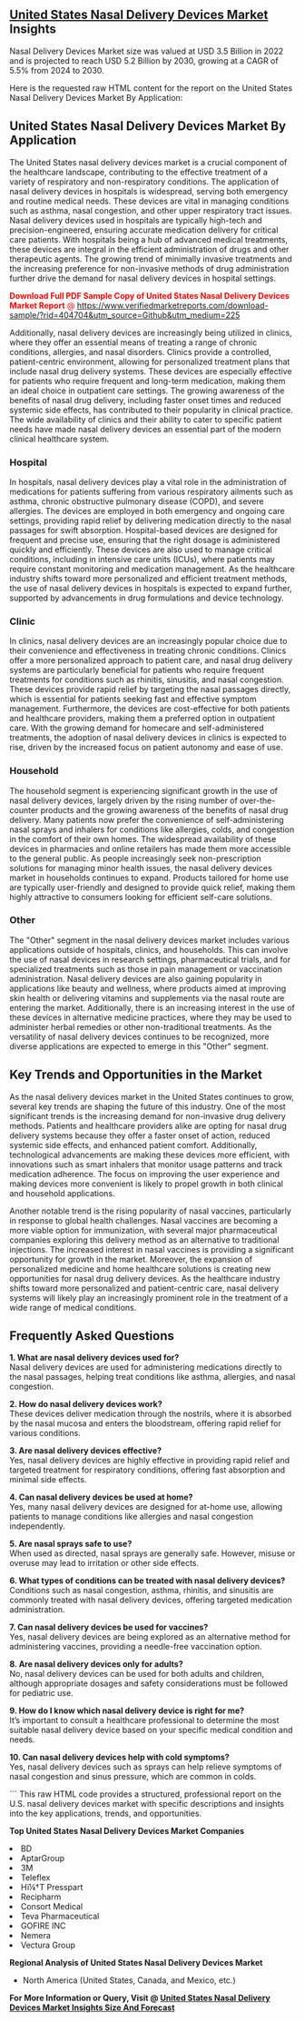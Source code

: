 <h2><a href="https://www.verifiedmarketreports.com/download-sample/?rid=404704&amp;utm_source=Github&amp;utm_medium=225" target="_blank">United States Nasal Delivery Devices Market</a> Insights</h2><p>Nasal Delivery Devices Market size was valued at USD 3.5 Billion in 2022 and is projected to reach USD 5.2 Billion by 2030, growing at a CAGR of 5.5% from 2024 to 2030.</p><p>Here is the requested raw HTML content for the report on the United States Nasal Delivery Devices Market By Application: <h2>United States Nasal Delivery Devices Market By Application</h2> <p>The United States nasal delivery devices market is a crucial component of the healthcare landscape, contributing to the effective treatment of a variety of respiratory and non-respiratory conditions. The application of nasal delivery devices in hospitals is widespread, serving both emergency and routine medical needs. These devices are vital in managing conditions such as asthma, nasal congestion, and other upper respiratory tract issues. Nasal delivery devices used in hospitals are typically high-tech and precision-engineered, ensuring accurate medication delivery for critical care patients. With hospitals being a hub of advanced medical treatments, these devices are integral in the efficient administration of drugs and other therapeutic agents. The growing trend of minimally invasive treatments and the increasing preference for non-invasive methods of drug administration further drive the demand for nasal delivery devices in hospital settings. <p><span class=""><span style="color: #ff0000;"><strong>Download Full PDF Sample Copy of United States Nasal Delivery Devices Market Report</strong> @ </span><a href="https://www.verifiedmarketreports.com/download-sample/?rid=404704&amp;utm_source=Github&amp;utm_medium=225" target="_blank">https://www.verifiedmarketreports.com/download-sample/?rid=404704&amp;utm_source=Github&amp;utm_medium=225</a></span></p> Additionally, nasal delivery devices are increasingly being utilized in clinics, where they offer an essential means of treating a range of chronic conditions, allergies, and nasal disorders. Clinics provide a controlled, patient-centric environment, allowing for personalized treatment plans that include nasal drug delivery systems. These devices are especially effective for patients who require frequent and long-term medication, making them an ideal choice in outpatient care settings. The growing awareness of the benefits of nasal drug delivery, including faster onset times and reduced systemic side effects, has contributed to their popularity in clinical practice. The wide availability of clinics and their ability to cater to specific patient needs have made nasal delivery devices an essential part of the modern clinical healthcare system. <h3>Hospital</h3> <p>In hospitals, nasal delivery devices play a vital role in the administration of medications for patients suffering from various respiratory ailments such as asthma, chronic obstructive pulmonary disease (COPD), and severe allergies. The devices are employed in both emergency and ongoing care settings, providing rapid relief by delivering medication directly to the nasal passages for swift absorption. Hospital-based devices are designed for frequent and precise use, ensuring that the right dosage is administered quickly and efficiently. These devices are also used to manage critical conditions, including in intensive care units (ICUs), where patients may require constant monitoring and medication management. As the healthcare industry shifts toward more personalized and efficient treatment methods, the use of nasal delivery devices in hospitals is expected to expand further, supported by advancements in drug formulations and device technology. <h3>Clinic</h3> <p>In clinics, nasal delivery devices are an increasingly popular choice due to their convenience and effectiveness in treating chronic conditions. Clinics offer a more personalized approach to patient care, and nasal drug delivery systems are particularly beneficial for patients who require frequent treatments for conditions such as rhinitis, sinusitis, and nasal congestion. These devices provide rapid relief by targeting the nasal passages directly, which is essential for patients seeking fast and effective symptom management. Furthermore, the devices are cost-effective for both patients and healthcare providers, making them a preferred option in outpatient care. With the growing demand for homecare and self-administered treatments, the adoption of nasal delivery devices in clinics is expected to rise, driven by the increased focus on patient autonomy and ease of use. <h3>Household</h3> <p>The household segment is experiencing significant growth in the use of nasal delivery devices, largely driven by the rising number of over-the-counter products and the growing awareness of the benefits of nasal drug delivery. Many patients now prefer the convenience of self-administering nasal sprays and inhalers for conditions like allergies, colds, and congestion in the comfort of their own homes. The widespread availability of these devices in pharmacies and online retailers has made them more accessible to the general public. As people increasingly seek non-prescription solutions for managing minor health issues, the nasal delivery devices market in households continues to expand. Products tailored for home use are typically user-friendly and designed to provide quick relief, making them highly attractive to consumers looking for efficient self-care solutions. <h3>Other</h3> <p>The "Other" segment in the nasal delivery devices market includes various applications outside of hospitals, clinics, and households. This can involve the use of nasal devices in research settings, pharmaceutical trials, and for specialized treatments such as those in pain management or vaccination administration. Nasal delivery devices are also gaining popularity in applications like beauty and wellness, where products aimed at improving skin health or delivering vitamins and supplements via the nasal route are entering the market. Additionally, there is an increasing interest in the use of these devices in alternative medicine practices, where they may be used to administer herbal remedies or other non-traditional treatments. As the versatility of nasal delivery devices continues to be recognized, more diverse applications are expected to emerge in this "Other" segment. <h2>Key Trends and Opportunities in the Market</h2> <p>As the nasal delivery devices market in the United States continues to grow, several key trends are shaping the future of this industry. One of the most significant trends is the increasing demand for non-invasive drug delivery methods. Patients and healthcare providers alike are opting for nasal drug delivery systems because they offer a faster onset of action, reduced systemic side effects, and enhanced patient comfort. Additionally, technological advancements are making these devices more efficient, with innovations such as smart inhalers that monitor usage patterns and track medication adherence. The focus on improving the user experience and making devices more convenient is likely to propel growth in both clinical and household applications. <p>Another notable trend is the rising popularity of nasal vaccines, particularly in response to global health challenges. Nasal vaccines are becoming a more viable option for immunization, with several major pharmaceutical companies exploring this delivery method as an alternative to traditional injections. The increased interest in nasal vaccines is providing a significant opportunity for growth in the market. Moreover, the expansion of personalized medicine and home healthcare solutions is creating new opportunities for nasal drug delivery devices. As the healthcare industry shifts toward more personalized and patient-centric care, nasal delivery systems will likely play an increasingly prominent role in the treatment of a wide range of medical conditions. <h2>Frequently Asked Questions</h2> <p><strong>1. What are nasal delivery devices used for?</strong><br> Nasal delivery devices are used for administering medications directly to the nasal passages, helping treat conditions like asthma, allergies, and nasal congestion.</p> <p><strong>2. How do nasal delivery devices work?</strong><br> These devices deliver medication through the nostrils, where it is absorbed by the nasal mucosa and enters the bloodstream, offering rapid relief for various conditions.</p> <p><strong>3. Are nasal delivery devices effective?</strong><br> Yes, nasal delivery devices are highly effective in providing rapid relief and targeted treatment for respiratory conditions, offering fast absorption and minimal side effects.</p> <p><strong>4. Can nasal delivery devices be used at home?</strong><br> Yes, many nasal delivery devices are designed for at-home use, allowing patients to manage conditions like allergies and nasal congestion independently.</p> <p><strong>5. Are nasal sprays safe to use?</strong><br> When used as directed, nasal sprays are generally safe. However, misuse or overuse may lead to irritation or other side effects.</p> <p><strong>6. What types of conditions can be treated with nasal delivery devices?</strong><br> Conditions such as nasal congestion, asthma, rhinitis, and sinusitis are commonly treated with nasal delivery devices, offering targeted medication administration.</p> <p><strong>7. Can nasal delivery devices be used for vaccines?</strong><br> Yes, nasal delivery devices are being explored as an alternative method for administering vaccines, providing a needle-free vaccination option.</p> <p><strong>8. Are nasal delivery devices only for adults?</strong><br> No, nasal delivery devices can be used for both adults and children, although appropriate dosages and safety considerations must be followed for pediatric use.</p> <p><strong>9. How do I know which nasal delivery device is right for me?</strong><br> It’s important to consult a healthcare professional to determine the most suitable nasal delivery device based on your specific medical condition and needs.</p> <p><strong>10. Can nasal delivery devices help with cold symptoms?</strong><br> Yes, nasal delivery devices such as sprays can help relieve symptoms of nasal congestion and sinus pressure, which are common in colds.</p> ``` This raw HTML code provides a structured, professional report on the U.S. nasal delivery devices market with specific descriptions and insights into the key applications, trends, and opportunities.</p><p><strong>Top United States Nasal Delivery Devices Market Companies</strong></p><div data-test-id=""><p><li>BD</li><li> AptarGroup</li><li> 3M</li><li> Teleflex</li><li> Hï¼†T Presspart</li><li> Recipharm</li><li> Consort Medical</li><li> Teva Pharmaceutical</li><li> GOFIRE INC</li><li> Nemera</li><li> Vectura Group</li></p><div><strong>Regional Analysis of&nbsp;United States Nasal Delivery Devices Market</strong></div><ul><li dir="ltr"><p dir="ltr">North America&nbsp;(United States, Canada, and Mexico, etc.)</p></li></ul><p><strong>For More Information or Query, Visit @&nbsp;</strong><strong><a href="https://www.verifiedmarketreports.com/product/nasal-delivery-devices-market/?utm_source=Github&amp;utm_medium=225" target="_blank">United States Nasal Delivery Devices Market Insights Size And Forecast</a></strong></p></div>
